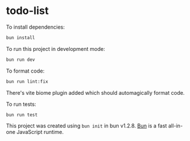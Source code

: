 # todo-list

To install dependencies:

```sh
bun install
```

To run this project in development mode:

```sh
bun run dev
```

To format code:

```sh
bun run lint:fix
```
There's vite biome plugin added which should automagically format code.

To run tests:

```sh
bun run test
```

This project was created using `bun init` in bun v1.2.8. [Bun](https://bun.sh) is a fast all-in-one JavaScript runtime.
